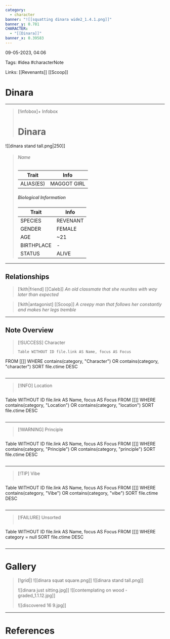 ```yaml
---
category:
  - character
banner: "![[squatting dinara wide2_1.4.1.png]]"
banner_y: 0.781
CHARACTER:
  - "[[Dinara]]"
banner_x: 0.39583
---
```

09-05-2023, 04:06

Tags: #idea #characterNote

Links: [[Revenants]] [[Scoop]]

# Dinara
---


> [!infobox]+ Infobox
> # Dinara
![[dinara stand tall.png|250]]
> ###### Name
> | Trait | Info |
> | ---- | ---- |
> | ALIAS(ES) | MAGGOT GIRL|
> 
> ##### Biological Information
> | Trait | Info |
> | ---- | ---- |
> | SPECIES | REVENANT |
> | GENDER | FEMALE |
> | AGE | ~21 |
> |BIRTHPLACE| - |
> |STATUS| ALIVE|

---
## Relationships
> [!kith|friend] [[Caleb]] _An old classmate that she reunites with way later than expected_

> [!kith|antagonist] [[Scoop]] _A creepy man that follows her constantly and makes her legs tremble_

---
## Note Overview

> [!SUCCESS] Character
> ```dataview
> Table WITHOUT ID file.link AS Name, focus AS Focus
FROM [[]]
WHERE contains(category, "Character") OR contains(category, "character")
SORT file.ctime DESC
> ```
---
> [!INFO] Location
> ```dataview
Table WITHOUT ID file.link AS Name, focus AS Focus
FROM [[]]
WHERE contains(category, "Location") OR contains(category, "location")
SORT file.ctime DESC
> ```
---
> [!WARNING] Principle
> ```dataview
Table WITHOUT ID file.link AS Name, focus AS Focus
FROM [[]]
WHERE contains(category, "Principle") OR contains(category, "principle")
SORT file.ctime DESC
> ```
---
> [!TIP] Vibe
> ```dataview
Table WITHOUT ID file.link AS Name, focus AS Focus
FROM [[]]
WHERE contains(category, "Vibe") OR contains(category, "vibe")
SORT file.ctime DESC
> ```
---
> [!FAILURE] Unsorted
> ```dataview
Table WITHOUT ID file.link AS Name, focus AS Focus
FROM [[]]
WHERE category = null
SORT file.ctime DESC
> ```
---



# Gallery

>[!grid|]
> ![[dinara squat square.png]]
> ![[dinara stand tall.png]]
> 
> ![[dinara just sitting.jpg]]
> ![[contemplating on wood - graded_1.1.12.jpg]]
> 
> ![[discovered 16 9.jpg]]

---
# References

